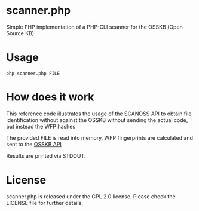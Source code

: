 # scanner.php

Simple PHP implementation of a PHP-CLI scanner for the OSSKB (Open Source KB)

# Usage

```
php scanner.php FILE
```

# How does it work

This reference code illustrates the usage of the SCANOSS API to obtain file identification without against the OSSKB without sending the actual code, but instead the WFP hashes

The provided FILE is read into memory, WFP fingerprints are calculated and sent to the [OSSKB API](https://osskb.org) 

Results are printed via STDOUT.

# License

scanner.php is released under the GPL 2.0 license. Please check the LICENSE file for further details.


